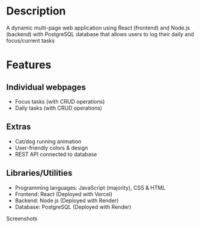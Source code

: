 # Description
A dynamic multi-page web application using React (frontend) and Node.js (backend) with PostgreSQL database that allows users to log their daily and focus/current tasks

# Features
## Individual webpages
- Focus tasks (with CRUD operations)
- Daily tasks (with CRUD operations)

## Extras
- Cat/dog running animation
- User-friendly colors & design
- REST API connected to database

## Libraries/Utilities
- Programming languages: JavaScript (majority), CSS & HTML
- Frontend: React (Deployed with Vercel)
- Backend: Node js (Deployed with Render)
- Database: PostgreSQL (Deployed with Render)


Screenshots
